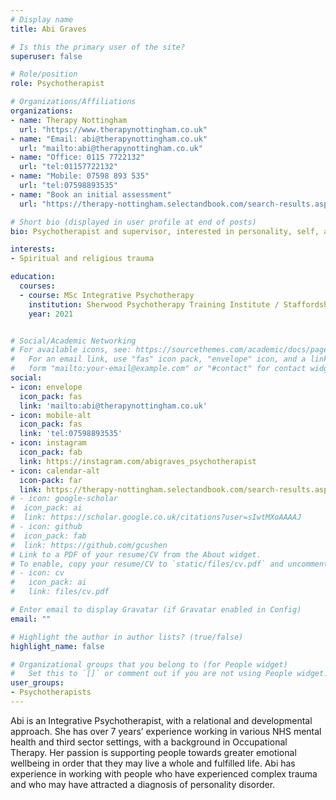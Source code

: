 ```yaml
---
# Display name
title: Abi Graves

# Is this the primary user of the site?
superuser: false

# Role/position
role: Psychotherapist

# Organizations/Affiliations
organizations:
- name: Therapy Nottingham
  url: "https://www.therapynottingham.co.uk"
- name: "Email: abi@therapynottingham.co.uk"
  url: "mailto:abi@therapynottingham.co.uk"
- name: "Office: 0115 7722132"
  url: "tel:01157722132"
- name: "Mobile: 07598 893 535"
  url: "tel:07598893535"
- name: "Book an initial assessment"
  url: "https://therapy-nottingham.selectandbook.com/search-results.aspx?resource=33110"

# Short bio (displayed in user profile at end of posts)
bio: Psychotherapist and supervisor, interested in personality, self, and identity.

interests:
- Spiritual and religious trauma

education:
  courses:
  - course: MSc Integrative Psychotherapy
    institution: Sherwood Psychotherapy Training Institute / Staffordshire University
    year: 2021


# Social/Academic Networking
# For available icons, see: https://sourcethemes.com/academic/docs/page-builder/#icons
#   For an email link, use "fas" icon pack, "envelope" icon, and a link in the
#   form "mailto:your-email@example.com" or "#contact" for contact widget.
social:
- icon: envelope
  icon_pack: fas
  link: 'mailto:abi@therapynottingham.co.uk'
- icon: mobile-alt
  icon_pack: fas
  link: 'tel:07598893535'
- icon: instagram
  icon_pack: fab
  link: https://instagram.com/abigraves_psychotherapist
- icon: calendar-alt
  icon-pack: far
  link: https://therapy-nottingham.selectandbook.com/search-results.aspx?resource=33110
# - icon: google-scholar
#  icon_pack: ai
#  link: https://scholar.google.co.uk/citations?user=sIwtMXoAAAAJ
# - icon: github
#  icon_pack: fab
#  link: https://github.com/gcushen
# Link to a PDF of your resume/CV from the About widget.
# To enable, copy your resume/CV to `static/files/cv.pdf` and uncomment the lines below.
# - icon: cv
#   icon_pack: ai
#   link: files/cv.pdf

# Enter email to display Gravatar (if Gravatar enabled in Config)
email: ""

# Highlight the author in author lists? (true/false)
highlight_name: false

# Organizational groups that you belong to (for People widget)
#   Set this to `[]` or comment out if you are not using People widget.
user_groups:
- Psychotherapists
---
```


Abi is an Integrative Psychotherapist, with a relational and developmental approach. She has over 7 years’ experience working in various NHS mental health and third sector settings, with a background in Occupational Therapy. Her passion is supporting people towards greater emotional wellbeing in order that they may live a whole and fulfilled life. Abi has experience in working with people who have experienced complex trauma and who may have attracted a diagnosis of personality disorder. 

